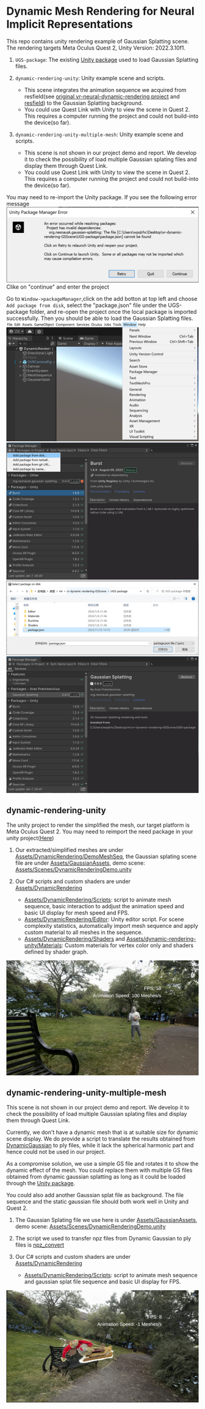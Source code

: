 # Dynamic Mesh Rendering for Neural Implicit Representations
This repo contains unity rendering example of Gaussian Splatting scene. The rendering targets Meta Oculus Quest 2, Unity Version: 2022.3.10f1.
1. `UGS-package`: The existing [Unity package](https://github.com/aras-p/UnityGaussianSplatting) used to load Gaussian Splatting files.

2. `dynamic-rendering-unity`: Unity example scene and scripts. 
    - This scene integrates the animation sequence we acquired from resfield(see [original vr-neural-dynamic-rendering project](https://github.com/jia-yli/vr-neural-dynamic-rendering) and [resfield](https://github.com/kaixi287/ResFields)) to the Gaussian Splatting background.
    - You could use Quest Link with Unity to view the scene in Quest 2. This requires a computer running the project and could not build-into the device(so far).

3. `dynamic-rendering-unity-multiple-mesh`: Unity example scene and scripts. 
    - This scene is not shown in our project demo and report. We develop it to check the possibility of load multiple Gaussian splating files and display them through Quest Link.
    - You could use Quest Link with Unity to view the scene in Quest 2. This requires a computer running the project and could not build-into the device(so far).

You may need to re-import the Unity package. If you see the following error message
<img src="pic\Unity_Package_Manager_Error.png" alt="DemoScene" />
Clike on "continue" and enter the project

Go to `Window->packageManager`,click on the add botton at top left and choose `Add package from disk`, select the "package.json" file under the UGS-package folder, and re-open the project once the local package is imported successfully. Then you should be able to load the Gaussian Splatting files.
<img src="pic\reimport_step1.png" alt="DemoScene" />
<img src="pic\reimport_step2.png" alt="DemoScene" />
<img src="pic\reimport_step3.png" alt="DemoScene" />
<img src="pic\reimport_step4.png" alt="DemoScene" />

## dynamic-rendering-unity
The unity project to render the simplified the mesh, our target platform is Meta Oculus Quest 2. You may need to reimport the need package in your unity project([Here](dynamic-rendering-unity/Packages/manifest.json))

1. Our extracted/simplified meshes are under [Assets/DynamicRendering/DemoMeshSeq](dynamic-rendering-unity/Assets/DynamicRendering/DemoMeshSeq/), the Gaussian splating scene file are under [Assets/GaussianAssets](dynamic-rendering-unity/Assets/GaussianAssets), demo scene: [Assets/Scenes/DynamicRenderingDemo.unity](dynamic-rendering-unity/Assets/Scenes/DynamicRenderingDemo.unity)

2. Our C# scripts and custom shaders are under [Assets/DynamicRendering](dynamic-rendering-unity/Assets/DynamicRendering)
    - [Assets/DynamicRendering/Scripts](dynamic-rendering-unity/Assets/DynamicRendering/Scripts): script to animate mesh sequence, basic interaction to addjust the animation speed and basic UI display for mesh speed and FPS.
    - [Assets/DynamicRendering/Editor](dynamic-rendering-unity/Assets/DynamicRendering/Editor): Unity editor script. For scene complexity statistics, automatically import mesh sequence and apply custom material to all meshes in the sequence.
    - [Assets/DynamicRendering/Shaders](dynamic-rendering-unity/Assets/DynamicRendering/Shaders) and [Assets/dynamic-rendering-unity/Materials](dynamic-rendering-unity/Assets/DynamicRendering/Materials): Custom materials for vertex color only and shaders defined by shader graph.


<img src="pic\demo_scene.png" alt="DemoScene" /> 

## dynamic-rendering-unity-multiple-mesh
This scene is not shown in our project demo and report. We develop it to check the possibility of load multiple Gaussian splating files and display them through Quest Link.

Currently, we don't have a dynamic mesh that is at suitable size for dynamic scene display. We do provide a script to translate the results obtained from [DynamicGaussian](https://github.com/JonathonLuiten/Dynamic3DGaussians) to ply files, while it lack the spherical harmonic part and hence could not be used in our project.

As a compromise solution, we use a simple GS file and rotates it to show the dynamic effect of the mesh. You could replace them with multiple GS files obtained from dynamic gaussian splatting as long as it could be loaded through the [Unity package](https://github.com/aras-p/UnityGaussianSplatting).

You could also add another Gaussian splat file as background. The file sequence and the static gaussian file should both work well in Unity and Quest 2.

1. The Gaussian Splating file we use here is under [Assets/GaussianAssets](dynamic-rendering-unity-multiple-mesh/Assets/GaussianAssets), demo scene: [Assets/Scenes/DynamicRenderingDemo.unity](dynamic-rendering-unity-multiple-mesh/Assets/Scenes/DynamicRenderingDemo.unity)

2. The script we used to transfer npz files from Dynamic Gaussian to ply files is [npz_convert](npz_convert.py)

3. Our C# scripts and custom shaders are under [Assets/DynamicRendering](dynamic-rendering-unity-multiple-mesh/Assets/DynamicRendering)
    - [Assets/DynamicRendering/Scripts](dynamic-rendering-unity-multiple-mesh/Assets/DynamicRendering/Scripts): script to animate mesh sequence and gaussian splat file sequence and basic UI display for FPS.


<img src="pic\GS_mesh_and_scene.png" alt="DemoScene" /> 